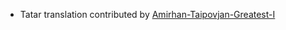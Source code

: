 - Tatar translation contributed by [Amirhan-Taipovjan-Greatest-I](https://github.com/Amirhan-Taipovjan-Greatest-I)
